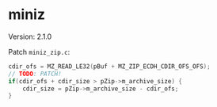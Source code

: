 # miniz

Version: 2.1.0

Patch `miniz_zip.c`:
```c
cdir_ofs = MZ_READ_LE32(pBuf + MZ_ZIP_ECDH_CDIR_OFS_OFS);
// TODO: PATCH!
if(cdir_ofs + cdir_size > pZip->m_archive_size) {
    cdir_size = pZip->m_archive_size - cdir_ofs;
}
